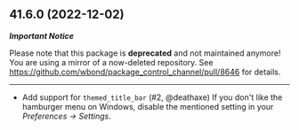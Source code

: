 41.6.0 (2022-12-02)
-------------------

***Important Notice***

Please note that this package is **deprecated** and not maintained anymore!
You are using a mirror of a now-deleted repository.
See https://github.com/wbond/package_control_channel/pull/8646 for details.

---

* Add support for `themed_title_bar` (#2, @deathaxe)
  If you don't like the hamburger menu on Windows,
  disable the mentioned setting in your *Preferences -> Settings*.
